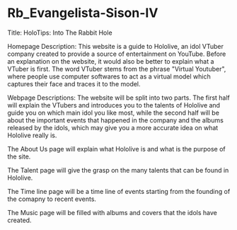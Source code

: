# Rb_Evangelista-Sison-IV

Title: HoloTips: Into The Rabbit Hole

Homepage Description: This website is a guide to Hololive, an idol VTuber company created to provide a source of entertainment on YouTube. Before an explanation on the website, it would also be better to explain what a VTuber is first. The word VTuber stems from the phrase "Virtual Youtuber", where people use computer softwares to  act as a virtual model which captures their face and traces it to the model.

Webpage Descriptions: The website will be split into two parts. The first half will explain 
the VTubers and introduces you to the talents of Hololive and guide you on which main idol you like most, while the second half will be about the important events that happened in the company and the albums released by the idols, which may give you a more accurate idea on what Hololive really is.

The About Us page will explain what Hololive is and what is the purpose of the site.

The Talent page will give the grasp on the many talents that can be found in Hololive.

The Time line page will be a time line of events starting from the founding of the comapny to recent events.

The Music page will be filled with albums and covers that the idols have created.
